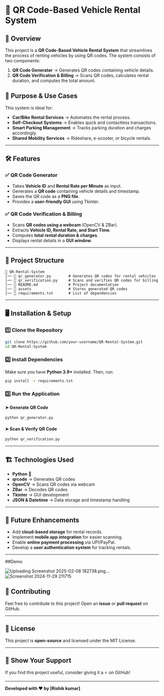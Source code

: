 # 🚗 QR Code-Based Vehicle Rental System

## 📌 Overview
This project is a **QR Code-Based Vehicle Rental System** that streamlines the process of renting vehicles by using QR codes. The system consists of two components:

1. **QR Code Generator** → Generates QR codes containing vehicle details.
2. **QR Code Verification & Billing** → Scans QR codes, calculates rental duration, and computes the total amount.

## 🎯 Purpose & Use Cases
This system is ideal for:
- **Car/Bike Rental Services** → Automates the rental process.
- **Self-Checkout Systems** → Enables quick and contactless transactions.
- **Smart Parking Management** → Tracks parking duration and charges accordingly.
- **Shared Mobility Services** → Rideshare, e-scooter, or bicycle rentals.

---

## 🛠️ Features
### ✅ QR Code Generator
- Takes **Vehicle ID** and **Rental Rate per Minute** as input.
- Generates a **QR code** containing vehicle details and timestamp.
- Saves the QR code as a **PNG file**.
- Provides a **user-friendly GUI** using Tkinter.

### ✅ QR Code Verification & Billing
- Scans **QR codes using a webcam** (OpenCV & ZBar).
- Extracts **Vehicle ID, Rental Rate, and Start Time**.
- Computes **total rental duration & charges**.
- Displays rental details in a **GUI window**.

---

## 📂 Project Structure
```
📁 QR-Rental-System
│── 📄 qr_generator.py        # Generates QR codes for rental vehicles
│── 📄 qr_verification.py     # Scans and verifies QR codes for billing
│── 📄 README.md              # Project documentation
│── 📁 assets                 # Stores generated QR codes
│── 📄 requirements.txt       # List of dependencies
```

---

## 🖥️ Installation & Setup
### 1️⃣ Clone the Repository
```bash
git clone https://github.com/your-username/QR-Rental-System.git
cd QR-Rental-System
```

### 2️⃣ Install Dependencies
Make sure you have **Python 3.9+** installed. Then, run:
```bash
pip install -r requirements.txt
```

### 3️⃣ Run the Application
#### ➤ Generate QR Code
```bash
python qr_generator.py
```
#### ➤ Scan & Verify QR Code
```bash
python qr_verification.py
```

---

## 🏗️ Technologies Used
- **Python** 🐍
- **qrcode** → Generates QR codes
- **OpenCV** → Scans QR codes via webcam
- **ZBar** → Decodes QR codes
- **Tkinter** → GUI development
- **JSON & Datetime** → Data storage and timestamp handling

---

## 🚀 Future Enhancements
- Add **cloud-based storage** for rental records.
- Implement **mobile app integration** for easier scanning.
- Enable **online payment processing** via UPI/PayPal.
- Develop a **user authentication system** for tracking rentals.

---
##Demo

![Uploading Screenshot 2025-02-08 182738.png…]()
![Screenshot 2024-11-29 211715](https://github.com/user-attachments/assets/714debf6-3ead-4fc6-8502-b3b892f865f3)


## 🤝 Contributing
Feel free to contribute to this project! Open an **issue** or **pull request** on GitHub.

---

## 📜 License
This project is **open-source** and licensed under the MIT License.

---

## 🌟 Show Your Support
If you find this project useful, consider giving it a ⭐ on GitHub!

---

**Developed with ❤️ by [Rishik kumar]**

